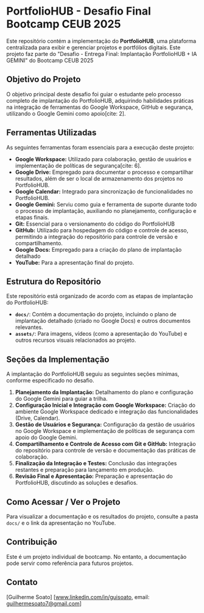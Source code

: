 # PortfolioHUB - Desafio Final Bootcamp CEUB 2025

Este repositório contém a implementação do **PortfolioHUB**, uma plataforma centralizada para exibir e gerenciar projetos e portfólios digitais. Este projeto faz parte do "Desafio - Entrega Final: Implantação PortfolioHUB + IA GEMINI" do Bootcamp CEUB 2025

## Objetivo do Projeto

O objetivo principal deste desafio foi guiar o estudante pelo processo completo de implantação do PortfolioHUB, adquirindo habilidades práticas na integração de ferramentas do Google Workspace, GitHub e segurança, utilizando o Google Gemini como apoio[cite: 2].

## Ferramentas Utilizadas

As seguintes ferramentas foram essenciais para a execução deste projeto:

* **Google Workspace:** Utilizado para colaboração, gestão de usuários e implementação de políticas de segurança[cite: 6].
* **Google Drive:** Empregado para documentar o processo e compartilhar resultados, além de ser o local de armazenamento dos projetos no PortfolioHUB.
* **Google Calendar:** Integrado para sincronização de funcionalidades no PortfolioHUB.
* **Google Gemini:** Serviu como guia e ferramenta de suporte durante todo o processo de implantação, auxiliando no planejamento, configuração e etapas finais.
* **Git:** Essencial para o versionamento do código do PortfolioHUB
* **GitHub:** Utilizado para hospedagem do código e controle de acesso, permitindo a integração do repositório para controle de versão e compartilhamento.
* **Google Docs:** Empregado para a criação do plano de implantação detalhado
* **YouTube:** Para a apresentação final do projeto.

## Estrutura do Repositório

Este repositório está organizado de acordo com as etapas de implantação do PortfolioHUB:

* **`docs/`**: Contém a documentação do projeto, incluindo o plano de implantação detalhado (criado no Google Docs) e outros documentos relevantes.
* **`assets/`**: Para imagens, vídeos (como a apresentação do YouTube) e outros recursos visuais relacionados ao projeto.

## Seções da Implementação

A implantação do PortfolioHUB seguiu as seguintes seções mínimas, conforme especificado no desafio.
1.  **Planejamento da Implantação:** Detalhamento do plano e configuração do Google Gemini para guiar a trilha.
2.  **Configuração Inicial e Integração com Google Workspace:** Criação do ambiente Google Workspace dedicado e integração das funcionalidades (Drive, Calendar).
3.  **Gestão de Usuários e Segurança:** Configuração da gestão de usuários no Google Workspace e implementação de políticas de segurança com apoio do Google Gemini.
4.  **Compartilhamento e Controle de Acesso com Git e GitHub:** Integração do repositório para controle de versão e documentação das práticas de colaboração.
5.  **Finalização da Integração e Testes:** Conclusão das integrações restantes e preparação para lançamento em produção.
6.  **Revisão Final e Apresentação:** Preparação e apresentação do PortfolioHUB, discutindo as soluções e desafios.

## Como Acessar / Ver o Projeto

Para visualizar a documentação e os resultados do projeto, consulte a pasta `docs/` e o link da apresentação no YouTube.

## Contribuição

Este é um projeto individual de bootcamp. No entanto, a documentação pode servir como referência para futuros projetos.

## Contato

[Guilherme Soato]
[www.linkedin.com/in/guisoato, email: guilhermesoato7@gmail.com]
